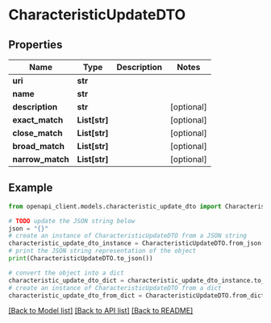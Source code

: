 # CharacteristicUpdateDTO


## Properties

Name | Type | Description | Notes
------------ | ------------- | ------------- | -------------
**uri** | **str** |  | 
**name** | **str** |  | 
**description** | **str** |  | [optional] 
**exact_match** | **List[str]** |  | [optional] 
**close_match** | **List[str]** |  | [optional] 
**broad_match** | **List[str]** |  | [optional] 
**narrow_match** | **List[str]** |  | [optional] 

## Example

```python
from openapi_client.models.characteristic_update_dto import CharacteristicUpdateDTO

# TODO update the JSON string below
json = "{}"
# create an instance of CharacteristicUpdateDTO from a JSON string
characteristic_update_dto_instance = CharacteristicUpdateDTO.from_json(json)
# print the JSON string representation of the object
print(CharacteristicUpdateDTO.to_json())

# convert the object into a dict
characteristic_update_dto_dict = characteristic_update_dto_instance.to_dict()
# create an instance of CharacteristicUpdateDTO from a dict
characteristic_update_dto_from_dict = CharacteristicUpdateDTO.from_dict(characteristic_update_dto_dict)
```
[[Back to Model list]](../README.md#documentation-for-models) [[Back to API list]](../README.md#documentation-for-api-endpoints) [[Back to README]](../README.md)


